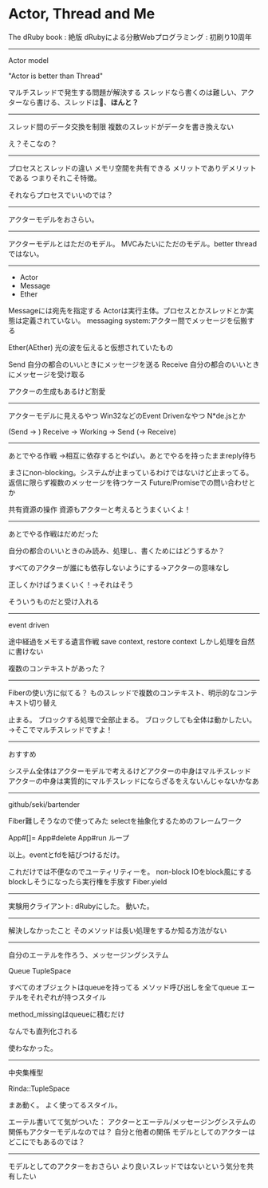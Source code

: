 # Actor, Thread and Me

The dRuby book : 絶版
dRubyによる分散Webプログラミング : 初刷り10周年

----

Actor model

"Actor is better than Thread"

マルチスレッドで発生する問題が解決する
スレッドなら書くのは難しい、アクターなら書ける、スレッドは💩、**ほんと？**

----

スレッド間のデータ交換を制限
複数のスレッドがデータを書き換えない

え？そこなの？

----

プロセスとスレッドの違い
  メモリ空間を共有できる
  メリットでありデメリットである
    つまりそれこそ特徴。

それならプロセスでいいのでは？

---

アクターモデルをおさらい。

---

アクターモデルとはただのモデル。
MVCみたいにただのモデル。better threadではない。

----

- Actor
- Message
- Ether

Messageには宛先を指定する
Actorは実行主体。プロセスとかスレッドとか実態は定義されていない。
messaging system:アクター間でメッセージを伝搬する

Ether(AEther) 光の波を伝えると仮想されていたもの

Send 自分の都合のいいときにメッセージを送る
Receive 自分の都合のいいときにメッセージを受け取る

アクターの生成もあるけど割愛

----

アクターモデルに見えるやつ
Win32などのEvent Drivenなやつ
N*de.jsとか

(Send -> ) Receive -> Working -> Send (-> Receive)

----

あとでやる作戦
→相互に依存するとやばい。あとでやるを持ったままreply待ち

まさにnon-blocking。システムが止まっているわけではないけど止まってる。
返信に限らず複数のメッセージを待つケース
  Future/Promiseでの問い合わせとか

共有資源の操作
  資源もアクターと考えるとうまくいくよ！
  
----

あとでやる作戦はだめだった

自分の都合のいいときのみ読み、処理し、書くためにはどうするか？

すべてのアクターが誰にも依存しないようにする→アクターの意味なし

正しくかけばうまくいく！→それはそう

そういうものだと受け入れる

----

event driven

途中経過をメモする遺言作戦 save context, restore context
しかし処理を自然に書けない

複数のコンテキストがあった？

----

Fiberの使い方に似てる？
ものスレッドで複数のコンテキスト、明示的なコンテキスト切り替え

止まる。
ブロックする処理で全部止まる。
ブロックしても全体は動かしたい。→そこでマルチスレッドですよ！

---

おすすめ

システム全体はアクターモデルで考えるけどアクターの中身はマルチスレッド
アクターの中身は実質的にマルチスレッドにならざるをえないんじゃないかなあ

----

github/seki/bartender

Fiber難しそうなので使ってみた
selectを抽象化するためのフレームワーク

App#[]=
App#delete
App#run ループ

以上。eventとfdを結びつけるだけ。

これだけでは不便なのでユーティリティーを。
non-block IOをblock風にする
blockしそうになったら実行権を手放す
  Fiber.yield

----

実験用クライアント: dRubyにした。
動いた。

----

解決しなかったこと
そのメソッドは長い処理をするか知る方法がない

----

自分のエーテルを作ろう、メッセージングシステム

Queue
TupleSpace

すべてのオブジェクトはqueueを持ってる
メソッド呼び出しを全てqueue
エーテルをそれぞれが持つスタイル

method_missingはqueueに積むだけ

なんでも直列化される

使わなかった。

----

中央集権型

Rinda::TupleSpace

まあ動く。
よく使ってるスタイル。

エーテル書いてて気がついた：
アクターとエーテル/メッセージングシステムの関係もアクターモデルなのでは？
自分と他者の関係
モデルとしてのアクターはどこにでもあるのでは？

----

モデルとしてのアクターをおさらい
より良いスレッドではないという気分を共有したい